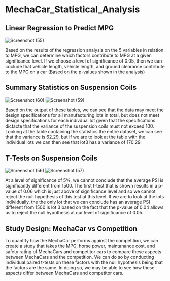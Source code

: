 # MechaCar_Statistical_Analysis

## Linear Regression to Predict MPG
![Screenshot (55)](https://user-images.githubusercontent.com/82130746/160244326-58905811-33b7-4291-813d-61fe26e02e5d.png)

Based on the results of the regression analysis on the 5 variables in relation to MPG, we can determine which factors contribute to MPG at a given significance level. If we choose a level of significance of 0.05, then we can coclude that vehicle length, vehicle length, and ground clearance contribute to the MPG on a car (Based on the p-values shown in the analysis)

## Summary Statistics on Suspension Coils
![Screenshot (60)](https://user-images.githubusercontent.com/82130746/160244337-8bda2f3a-befe-4536-b8be-636e8219b561.png)
![Screenshot (59)](https://user-images.githubusercontent.com/82130746/160244331-d71615d8-f0c4-4bd2-b749-fa4889d29a7a.png)

Based on the output of these tables, we can see that the data may meet the design specifications for all manufacturing lots in total, but does not meet design specifications for each indivdual lot given that the specifications dictacte that the variance of the suspension coils must not exceed 100. Looking at the table containing the statistics the entire dataset, we can see that the variance is 62.29, but if we are to look at the table with the individual lots we can then see that lot3 has a variance of 170.29.

## T-Tests on Suspension Coils
![Screenshot (56)](https://user-images.githubusercontent.com/82130746/160244328-59fc16b1-d672-41a4-84bf-5a00a1d4d15d.png)
![Screenshot (57)](https://user-images.githubusercontent.com/82130746/160244330-6ccc9985-aaf9-4ac3-a163-684416eb6b2d.png)

At a level of significance of 5%, we cannot conclude that the average PSI is significantly different from 1500. The first t-test that is shown results in a p-value of 0.06 which is just above of significance level and so we cannot reject the null hypothesis of this test at this level. If we are to look at the lots individually, the the only lot that we can conclude has an average PSI different from 1500 is lot 3 based on the fact that the p-value of 0.04 allows us to reject the null hypothesis at our level of significance of 0.05. 

## Study Design: MechaCar vs Competition
To quantify how the MechaCar performs against the competition, we can create a study that takes the MPG, horse power, maintanance cost, and safety rating of MechaCars and competitor cars to compare these aspects between MechaCars and the competition. We can do so by conducting individual paired t-tests on these factors with the null hypothesis being that the factors are the same. In doing so, we may be able to see how these aspects differ between MechaCars and competitor cars. 
